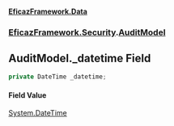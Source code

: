 #### [EficazFramework.Data](EficazFrameworkData.md 'EficazFramework Data')
### [EficazFramework.Security](EficazFrameworkData.md#EficazFramework.Security 'EficazFramework.Security').[AuditModel](EficazFramework.Security/AuditModel.md 'EficazFramework.Security.AuditModel')

## AuditModel._datetime Field

```csharp
private DateTime _datetime;
```

#### Field Value
[System.DateTime](https://docs.microsoft.com/en-us/dotnet/api/System.DateTime 'System.DateTime')